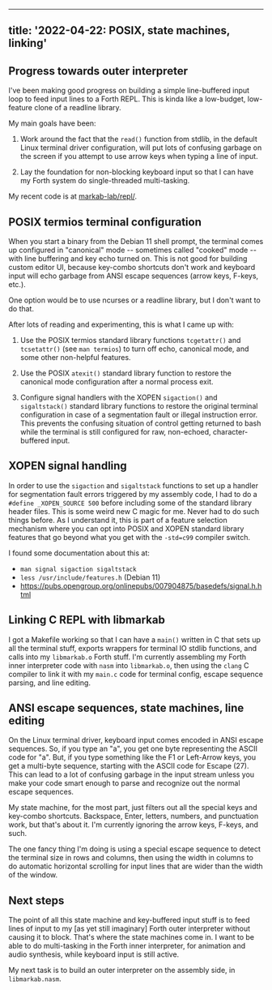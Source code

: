 <!--
Copyright (c) 2022 Sam Blenny
SPDX-License-Identifier: CC-BY-NC-SA-4.0
-->

---
title: '2022-04-22: POSIX, state machines, linking'
---

## Progress towards outer interpreter

I've been making good progress on building a simple line-buffered input loop
to feed input lines to a Forth REPL. This is kinda like a low-budget,
low-feature clone of a readline library.

My main goals have been:

1. Work around the fact that the `read()` function from stdlib, in the default
   Linux terminal driver configuration, will put lots of confusing garbage on
   the screen if you attempt to use arrow keys when typing a line of input.

2. Lay the foundation for non-blocking keyboard input so that I can have my
   Forth system do single-threaded multi-tasking.

My recent code is at [markab-lab/repl/].

[markab-lab/repl/]: https://github.com/samblenny/markab-lab/tree/main/repl


## POSIX termios terminal configuration

When you start a binary from the Debian 11 shell prompt, the terminal comes up
configured in "canonical" mode -- sometimes called "cooked" mode -- with line
buffering and key echo turned on. This is not good for building custom editor
UI, because key-combo shortcuts don't work and keyboard input will echo garbage
from ANSI escape sequences (arrow keys, F-keys, etc.).

One option would be to use ncurses or a readline library, but I don't want to
do that.

After lots of reading and experimenting, this is what I came up with:

1. Use the POSIX termios standard library functions `tcgetattr()` and
   `tcsetattr()` (see `man termios`) to turn off echo, canonical mode, and some
   other non-helpful features.

2. Use the POSIX `atexit()` standard library function to restore the canonical
   mode configuration after a normal process exit.

3. Configure signal handlers with the XOPEN `sigaction()` and `sigaltstack()`
   standard library functions to restore the original terminal configuration in
   case of a segmentation fault or illegal instruction error. This prevents
   the confusing situation of control getting returned to bash while the
   terminal is still configured for raw, non-echoed, character-buffered input.


## XOPEN signal handling

In order to use the `sigaction` and `sigaltstack` functions to set up a handler
for segmentation fault errors triggered by my assembly code, I had to do a
`#define _XOPEN_SOURCE 500` before including some of the standard library
header files. This is some weird new C magic for me. Never had to do such
things before. As I understand it, this is part of a feature selection
mechanism where you can opt into POSIX and XOPEN standard library features that
go beyond what you get with the `-std=c99` compiler switch.

I found some documentation about this at:
- `man signal sigaction sigaltstack`
- `less /usr/include/features.h` (Debian 11)
- https://pubs.opengroup.org/onlinepubs/007904875/basedefs/signal.h.html


## Linking C REPL with libmarkab

I got a Makefile working so that I can have a `main()` written in C that sets
up all the terminal stuff, exports wrappers for terminal IO stdlib functions,
and calls into my `libmarkab.o` Forth stuff. I'm currently assembling my Forth
inner interpreter code with `nasm` into `libmarkab.o`, then using the `clang` C
compiler to link it with my `main.c` code for terminal config, escape sequence
parsing, and line editing.


## ANSI escape sequences, state machines, line editing

On the Linux terminal driver, keyboard input comes encoded in ANSI escape
sequences. So, if you type an "a", you get one byte representing the ASCII code
for "a". But, if you type something like the F1 or Left-Arrow keys, you get a
multi-byte sequence, starting with the ASCII code for Escape (27). This can
lead to a lot of confusing garbage in the input stream unless you make your
code smart enough to parse and recognize out the normal escape sequences.

My state machine, for the most part, just filters out all the special keys and
key-combo shortcuts. Backspace, Enter, letters, numbers, and punctuation work,
but that's about it. I'm currently ignoring the arrow keys, F-keys, and such.

The one fancy thing I'm doing is using a special escape sequence to detect the
terminal size in rows and columns, then using the width in columns to do
automatic horizontal scrolling for input lines that are wider than the width of
the window.


## Next steps

The point of all this state machine and key-buffered input stuff is to feed
lines of input to my [as yet still imaginary] Forth outer interpreter without
causing it to block. That's where the state machines come in. I want to be able
to do multi-tasking in the Forth inner interpreter, for animation and audio
synthesis, while keyboard input is still active.

My next task is to build an outer interpreter on the assembly side, in
`libmarkab.nasm`.
